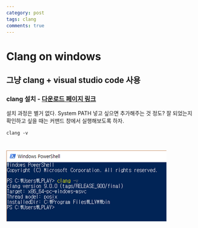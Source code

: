 ```yaml
---
category: post
tags: clang
comments: true
---
```

# Clang on windows
## 그냥 clang + visual studio code 사용
### clang 설치 - [다운로드 페이지 링크](http://releases.llvm.org/download.html)
설치 과정은 별거 없다. System PATH 넣고 싶으면 추가해주는 것 정도? 잘 되었는지 확인하고 싶을 때는 커맨드 창에서 실행해보도록 하자.
```
clang -v
```
# ![설치확인](/assets/img/llvm_exec.png)
